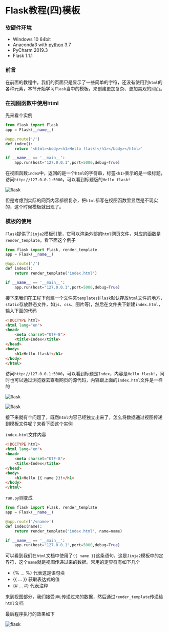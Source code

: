 # Flask教程(四)模板

### 软硬件环境

- Windows 10 64bit
- Anaconda3 with [python](https://xugaoxiang.com/tag/python/) 3.7
- PyCharm 2019.3
- Flask 1.1.1

### 前言

在前面的教程中，我们的页面只是显示了一些简单的字符，还没有使用到`html`的各种元素，本节开始学习`Flask`当中的模板，来创建更加复杂、更加美观的网页。

### 在视图函数中使用html

先来看个实例

```python
from flask import Flask
app = Flask(__name__)

@app.route('/')
def index():
    return '<html><body><h1>Hello flask!</h1></body></html>'

if __name__ == '__main__':
    app.run(host="127.0.0.1",port=5000,debug=True)
```

在视图函数`index`中，返回的是一个`html`的字符串，标签`<h1>`表示的是一级标题，访问`http://127.0.0.1:5000`，可以看到标题版的`Hello flask!`

![flask](https://cdn.jsdelivr.net/gh/Killer-89757/PicBed/images/2024%2F05%2F20d4e087a4aab20c-524ae5.png)

但是考虑到实际的网页内容都很复杂，把`html`都写在视图函数里显然是不现实的，这个时候模板就出现了。

### 模板的使用

`Flask`提供了`Jinja2`模板引擎，它可以渲染外部的`html`网页文件，对应的函数是`render_template`，看下面这个例子

```python
from flask import Flask, render_template
app = Flask(__name__)

@app.route('/')
def index():
    return render_template('index.html')

if __name__ == '__main__':
    app.run(host="127.0.0.1",port=5000,debug=True)
```

接下来我们在工程下创建一个文件夹`templates`(`Flask`默认存放`html`文件的地方，`static`存放静态文件，如`js`、`css`、图片等)，然后在文件夹下新建`index.html`，输入下面的代码

```html
<!DOCTYPE html>
<html lang="en">
<head>
    <meta charset="UTF-8">
    <title>Index</title>
</head>
<body>
    <h1>Hello flask!</h1>
</body>
</html>
```

访问`http://127.0.0.1:5000`，可以看到标题是`Index`，内容是`Hello flask!`，同时也可以通过浏览器去查看网页的源代码，内容跟上面的`index.html`文件是一样的

![flask](https://cdn.jsdelivr.net/gh/Killer-89757/PicBed/images/2024%2F05%2Fcc37314ddaaed371-84c31d.png)

![flask](https://cdn.jsdelivr.net/gh/Killer-89757/PicBed/images/2024%2F05%2F9951494d6e6f7777-17b1ce.png)

接下来就有个问题了，既然`html`内容已经独立出来了，怎么将数据通过视图传递到模板文件呢？来看下面这个实例

`index.html`文件内容

```html
<!DOCTYPE html>
<html lang="en">
<head>
    <meta charset="UTF-8">
    <title>Index</title>
</head>
<body>
    <h1>Hello {{ name }}!</h1>
</body>
</html>
```

`run.py`则变成

```python
from flask import Flask, render_template
app = Flask(__name__)

@app.route('/<name>')
def index(name):
    return render_template('index.html', name=name)

if __name__ == '__main__':
    app.run(host="127.0.0.1",port=5000,debug=True)
```

可以看到我们在`html`文档中使用了`{{ name }}`这条语句，这是`Jinja2`模板中的定界符，这个`name`就是视图传递过来的数据。常用的定界符有如下几个

- {% ... %} 代表这是语句块
- {{ ... }} 获取表达式的值
- {# ... #} 代表注释

来到视图部分，我们接受`URL`传递过来的数据，然后通过`render_template`传递给`html`文档

最后程序执行的效果如下

![flask](https://cdn.jsdelivr.net/gh/Killer-89757/PicBed/images/2024%2F05%2F9d7fbb316cb776cb-f53b44.png)